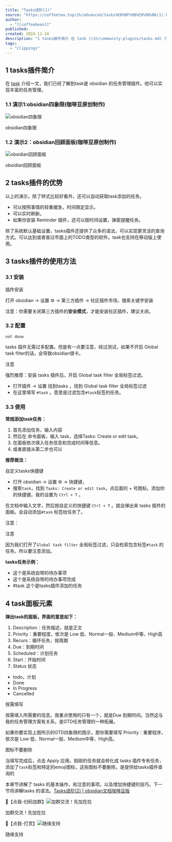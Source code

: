 ```yaml
---
title: "Tasks进阶(1)"
source: "https://coffeetea.top/zh/advanced/tasks%E8%BF%9B%E9%98%B6(1).html"
author:
  - "[[coffeebean]]"
published:
created: 2024-11-24
description: "1 tasks插件简介 在 task (/zh/community-plugins/tasks.md) 介绍一文，我们已经了解到task是 obsidian 的任务管理插件。他可以实现丰富的任务管理。 1.1 演示1:obsidian四象限(咖啡豆原创制作) !obsidian四象限 (/assets/Obsidian_WE64ijIAsy-w750...."
tags:
  - "clippings"
---
```

## 1 tasks插件简介

在 [task](https://coffeetea.top/zh/community-plugins/tasks.html) 介绍一文，我们已经了解到task是 obsidian 的任务管理插件。他可以实现丰富的任务管理。

### 1.1 演示1:obsidian四象限(咖啡豆原创制作)

![obsidian四象限](https://coffeetea.top/assets/Obsidian_WE64ijIAsy-w750.png)

obsidian四象限

### 1.2 演示2：obsidian回顾面板(咖啡豆原创制作)

![obsidian回顾面板](https://coffeetea.top/assets/Obsidian_k70QbE5PE9-w750.png)

obsidian回顾面板


## 2 tasks插件的优势

以上的演示，除了样式比较好看外，还可以自动获取task添加的任务。

- 可以按照事情的轻重缓急，时间限定显示。
- 可以实时刷新。
- 如果你安装 Reminder 插件，还可以按时间设置，弹窗提醒任务。

除了系统默认基础设置，tasks插件还提供了众多的语法，可以实现更灵活的查询方式。可以达到或者查过市面上的TODO类型的软件。task也支持在移动版上使用。

## 3 tasks插件的使用方法

### 3.1 安装

插件安装

打开 obsidian → 设置 ⚙️ → 第三方插件 → 社区插件市场，搜索关键字安装

注意：你需要关闭第三方插件的**安全模式**，才能安装社区插件，建议关闭。

### 3.2 配置

```tasks
not done
```


tasks 插件无需过多配置。但是有一点要注意，经过测试，如果不开启 Global task filter的话，会导致obsidian很卡。

注意

强烈推荐：安装 tasks 插件后，开启 Global task filter 全局标签过滤。

- 打开插件 → 设置 找到tasks ，找到 Global task filter 全局标签过滤
- 在这里填写 `#task` 。意思是过滤包含`#task`标签的任务。

### 3.3 使用

**常规添加task任务：**

1. 首先添加任务，输入内容
2. 然后在 命令面板，输入 task，选择Tasks: Create or edit task。
3. 在面板依次填入任务信息和完成时间等信息。
4. 或者直接从第二步也可以

**推荐做法：**

自定义tasks快捷键

- 打开 obsidian → 设置 ⚙️ → 快捷键，
- 搜索`task`，找到 `Tasks: Create or edit task`，点后面的 + 号图标。添加你的快捷键。我的设置为 `Ctrl + T` 。

在文档中输入文字，然后按自定义的快捷键 `Ctrl + T` 。就会弹出来 tasks 插件的面板。会自动添加`#task` 标签给任务了。

注意：

注意

因为我们打开了`Global task filter` 全局标签过滤，只会检索包含标签`#task` 的任务。所以要注意添加。

**tasks任务示例：**

- 这个是系统自带的待办事项
- 这个是系统自带的待办事项完成
- #task 这个是tasks插件添加的任务

## 4 task面板元素

**弹出task的面板，界面的意思如下：**

1. Description：任务描述，就是正文
2. Priority：重要程度，依次是 Low 低、Normal一般、Medium中等、High高
3. Recurs：循环任务，按周期
4. Due：到期时间
5. Scheduled：计划任务
6. Start：开始时间
7. Status 状态
- todo，计划
- Done
- In Progress
- Cancelled

按需填写

按需填入所需要的信息。我重点使用的只有一个，就是Due 到期时间。当然这与我的任务管理方案有关系，是GTD任务管理的一种拓展。

如果你要实现上图所示的GTD四象限的图示，那你需要填写 Priority：重要程序，依次是 Low 低、Normal一般、Medium中等、High高。

图标不要删除

当填写完成后，点击 Apply 应用。刚刚的任务就会转化成 tasks 插件专有任务，添加了`task`标签和特定的emoji图标，这些图标不要删除。是提供给tasks插件查询的

本章节讲解了 tasks 的基本操作，和注意的事项。以及增加快捷键的技巧。下一节将讲解tasks 的语法。[Tasks进阶(2) | obsidian文档咖啡豆版](https://coffeetea.top/zh/advanced/tasks%E8%BF%9B%E9%98%B6\(2\).html)

🌱【点我-扫码加群】![加群交流！先加在拉](https://coffeetea.top/assets/WeChat-QRcode.jpg)

加群交流！先加在拉

🍻【点我-打赏】![随缘支持](https://coffeetea.top/assets/WeChat-Pay.jpg)

随缘支持